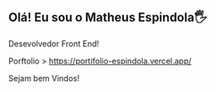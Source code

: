 ## Olá! Eu sou o Matheus Espindola🖐️

Desevolvedor Front End!

Porftolio > https://portifolio-espindola.vercel.app/

Sejam bem Vindos!

<!--
**Matheusesp1/Matheusesp1** is a ✨ _special_ ✨ repository because its `README.md` (this file) appears on your GitHub profile.

Here are some ideas to get you started:

- 🔭 I’m currently working on ...
- 🌱 I’m currently learning ...
- 👯 I’m looking to collaborate on ...
- 🤔 I’m looking for help with ...
- 💬 Ask me about ...
- 📫 How to reach me: ...
- 😄 Pronouns: ...
- ⚡ Fun fact: ...
-->
